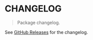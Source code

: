# CHANGELOG

> Package changelog.

See [GitHub Releases](https://github.com/stdlib-js/ndarray-base-assert-is-buffer-length-compatible/releases) for the changelog.